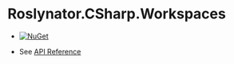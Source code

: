 
# Roslynator\.CSharp\.Workspaces

* [![NuGet](https://img.shields.io/nuget/v/Roslynator.CSharp.Workspaces.svg)](https://nuget.org/packages/Roslynator.CSharp.Workspaces)

* See [API Reference](../../docs/api/README.md#_top)
